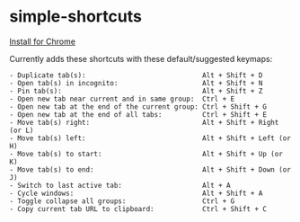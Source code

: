 # simple-shortcuts

[Install for Chrome](https://chromewebstore.google.com/detail/simple-shortcuts/ahocokogjkjpkdjaobcjjdnmmlhpcapn)

Currently adds these shortcuts with these default/suggested keymaps:
```text
- Duplicate tab(s):                             Alt + Shift + D
- Open tab(s) in incognito:                     Alt + Shift + N
- Pin tab(s):                                   Alt + Shift + Z
- Open new tab near current and in same group:  Ctrl + E
- Open new tab at the end of the current group: Ctrl + Shift + G
- Open new tab at the end of all tabs:          Ctrl + Shift + E
- Move tab(s) right:                            Alt + Shift + Right (or L)
- Move tab(s) left:                             Alt + Shift + Left (or H)
- Move tab(s) to start:                         Alt + Shift + Up (or K)
- Move tab(s) to end:                           Alt + Shift + Down (or J)
- Switch to last active tab:                    Alt + A
- Cycle windows:                                Alt + Shift + A
- Toggle collapse all groups:                   Ctrl + G
- Copy current tab URL to clipboard:            Ctrl + Shift + C
```
